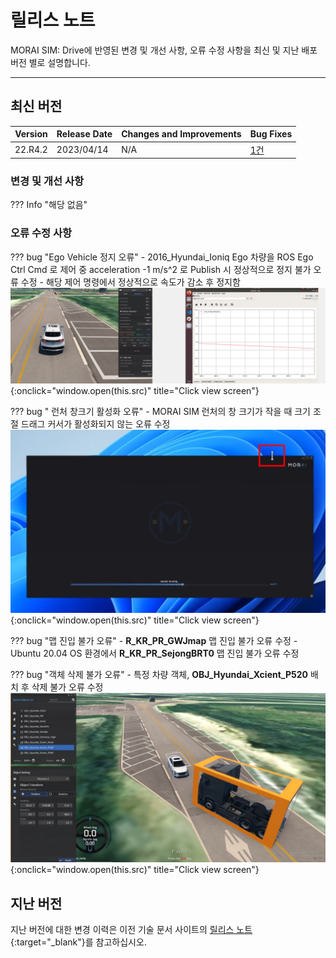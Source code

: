 # 릴리스 노트
MORAI SIM: Drive에 반영된 변경 및 개선 사항, 오류 수정 사항을 최신 및 지난 배포 버전 별로 설명합니다.

---

## 최신 버전

|  Version        | Release Date | Changes and Improvements   | Bug Fixes   | 
| --------------- | :----------- | ----------------------- | ----------- |
|  22.R4.2        | 2023/04/14   | N/A                     | [1건](#bug-fixes) |

### 변경 및 개선 사항

??? Info "해당 없음"

### 오류 수정 사항

??? bug "Ego Vehicle 정지 오류"
    - 2016_Hyundai_Ioniq Ego 차량을 ROS Ego Ctrl Cmd 로 제어 중 acceleration -1 m/s^2 로 Publish 시 정상적으로 정지 불가 오류 수정
        - 해당 제어 명령에서 정상적으로 속도가 감소 후 정지함
        ![Image title](../img/rel-bug1.png){:onclick="window.open(this.src)" title="Click view screen"}

??? bug " 런처 창크기 활성화 오류"
    - MORAI SIM 런처의 창 크기가 작을 때 크기 조절 드래그 커서가 활성화되지 않는 오류 수정
    ![Image title](../img/rel-bug2.png){:onclick="window.open(this.src)" title="Click view screen"}

??? bug "맵 진입 불가 오류"
    - **R_KR_PR_GWJmap** 맵 진입 불가 오류 수정
    - Ubuntu 20.04 OS 환경에서 **R_KR_PR_SejongBRT0** 맵 진입 불가 오류 수정

??? bug "객체 삭제 불가 오류"
    - 특정 차량 객체, **OBJ_Hyundai_Xcient_P520** 배치 후 삭제 불가 오류 수정
    ![Image title](../img/rel-bug3.png){:onclick="window.open(this.src)" title="Click view screen"}

## 지난 버전
지난 버전에 대한 변경 이력은 이전 기술 문서 사이트의 [릴리스 노트](https://help-morai-sim.scrollhelp.site/morai-sim-standard-kr/release-notes){:target="_blank"}를 참고하십시오.